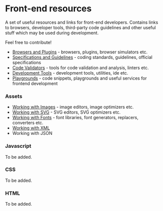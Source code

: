 # Front-end resources

A set of useful resources and links for front-end developers. Contains links to browsers, developer tools, third-party code guidelines and other useful stuff which may be used during development.

Feel free to contribute!

* [Browsers and Plugins](browsers.md) - browsers, plugins, browser simulators etc.
* [Specifications and Guidelines](guidelines.md) - coding standards, guidelines, official specifications
* [Code Validators](validators.md) - tools for code validation and analysis, linters etc.
* [Development Tools](tools.md) - development tools, utilities, ide etc.
* [Playgrounds](playgrounds.md) - code snippets, playgrounds and useful services for frontend development

### Assets

* [Working with Images](images.md) - image editors, image optimizers etc.
* [Working with SVG](svg.md) - SVG editors, SVG optimizers etc.
* [Working with Fonts](fonts.md) - font libraries, font generators, replacers, converters etc.
* [Working with XML](xml.md)
* Working with JSON

### Javascript

To be added.

### CSS

To be added.

### HTML

To be added.
